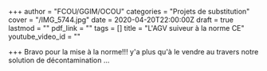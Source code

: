 +++
author = "FCOU/GGIM/OCOU"
categories = "Projets de substitution"
cover = "/IMG_5744.jpg"
date = 2020-04-20T22:00:00Z
draft = true
lastmod = ""
pdf_link = ""
tags = []
title = "L'AGV suiveur à la norme CE"
youtube_video_id = ""

+++
Bravo pour la mise à la norme!!! y'a plus qu'à le vendre au travers notre solution de décontamination ...